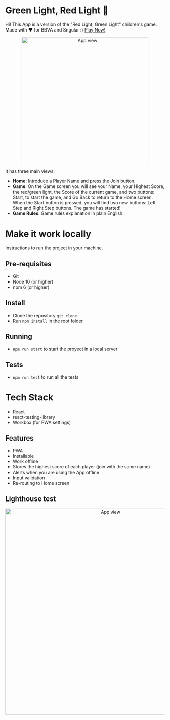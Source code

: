 # Green Light, Red Light 🚦

Hi! This App is a version of the "Red Light, Green Light" children's game. Made with ❤️ for BBVA and Sngular :)
[Play Now!](https://green-light-red-light-game.netlify.app/)

<p align="center">
  <img
      src="https://i.ibb.co/607ffCG/mobile-frame.png"
      alt="App view"
      height="400px" />
</p>

It has three main views:

- **Home**: Introduce a Player Name and press the Join button.
- **Game**: On the Game screen you will see your Name, your Highest Score, the red/green light, the Score of the current game, and two buttons: Start, to start the game, and Go Back to return to the Home screen.
  When the Start button is pressed, you will find two new buttons: Left Step and Right Step buttons. The game has started!
- **Game Rules**: Game rules explanation in plain English.

# Make it work locally

Instructions to run the project in your machine.

## Pre-requisites

- Git
- Node 10 (or higher)
- npm 6 (or higher)

## Install

- Clone the repository `git clone`
- Run `npm install` in the root folder

## Running

- `npm run start` to start the proyect in a local server

## Tests

- `npm run test` to run all the tests

# Tech Stack

- React
- react-testing-library
- Workbox (for PWA settings)

## Features

- PWA
- Installable
- Work offline
- Stores the highest score of each player (join with the same name)
- Alerts when you are using the App offline
- Input validation
- Re-routing to Home screen

## Lighthouse test

<p align="center">
  <img
      src="https://i.ibb.co/nnKZyv1/lighthouse-test-2022-07-20-155705.png"
      alt="App view"
      height="650px" />
</p>
